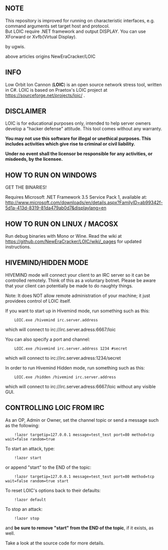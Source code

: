 ## NOTE
This repository is improved for running on characteristic interfaces, e.g. command arguments set target host and protocol.  
But LOIC require .NET framework and output DISPLAY. You can use XForward or Xvfb(Virtual Display).  
  
  
by ugwis.  
  
  
  
  
  
above articles origins NewEraCracker/LOIC  

## INFO

Low Orbit Ion Cannon (**LOIC**) is an open source network stress tool, written in C#.
LOIC is based on Praetox's LOIC project at https://sourceforge.net/projects/loic/ .

## DISCLAIMER

LOIC is for educational purposes only, intended to help server owners develop a "hacker defense" attitude. This tool comes without any warranty.

**You may not use this software for illegal or unethical purposes. This includes activities which give rise to criminal or civil liability.**

**Under no event shall the licensor be responsible for any activities, or misdeeds, by the licensee.**

## HOW TO RUN ON WINDOWS

GET THE BINARIES!

Requires Microsoft .NET Framework 3.5 Service Pack 1, available at:
http://www.microsoft.com/downloads/en/details.aspx?FamilyID=ab99342f-5d1a-413d-8319-81da479ab0d7&displaylang=en

## HOW TO RUN ON LINUX / MACOSX

Run debug binaries with Mono or Wine.
Read the wiki at https://github.com/NewEraCracker/LOIC/wiki/_pages for updated instructions.

## HIVEMIND/HIDDEN MODE

HIVEMIND mode will connect your client to an IRC server so it can be controlled remotely.
Think of this as a voluntary botnet. Please be aware that your client can potentially be
made to do naughty things.

Note: It does NOT allow remote administration of your machine; it 
just providees control of LOIC itself.

If you want to start up in Hivemind mode, run something such as this:
```
	LOIC.exe /hivemind irc.server.address
```
which will connect to irc://irc.server.adress:6667/loic

You can also specify a port and channel:
```
	LOIC.exe /hivemind irc.server.address 1234 #secret
```
which will connect to irc://irc.server.adress:1234/secret

In order to run Hivemind Hidden mode, run something such as this:
```
	LOIC.exe /hidden /hivemind irc.server.address
```
which will connect to irc://irc.server.adress:6667/loic without any visible GUI.

## CONTROLLING LOIC FROM IRC

As an OP, Admin or Owner, set the channel topic or send a message such as the following:
```
	!lazor targetip=127.0.0.1 message=test_test port=80 method=tcp wait=false random=true
```

To start an attack, type:
```
	!lazor start
```

or append "start" to the END of the topic:
```
	!lazor targetip=127.0.0.1 message=test_test port=80 method=tcp wait=false random=true start
```

To reset LOIC's options back to their defaults:
```
	!lazor default
```

To stop an attack:
```
	!lazor stop
```

and **be sure to remove "start" from the END of the topic**, if it exists, as well.

Take a look at the source code for more details.